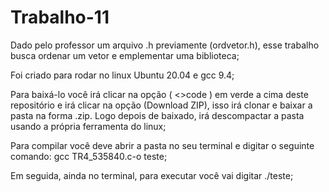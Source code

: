 # Trabalho-11
Dado pelo professor um arquivo .h previamente (ordvetor.h), esse trabalho busca ordenar um vetor e emplementar uma biblioteca;

Foi criado para rodar no linux Ubuntu 20.04 e gcc 9.4;

Para baixá-lo você irá clicar na opção ( <>code ) em verde a cima deste repositório e irá clicar na opção (Download ZIP), isso irá clonar e baixar a pasta na forma .zip. Logo depois de baixado, irá descompactar a pasta usando a própria ferramenta do linux;

Para compilar você deve abrir a pasta no seu terminal e digitar o seguinte comando: gcc TR4_535840.c-o teste;

Em seguida, ainda no terminal, para executar você vai digitar ./teste;
